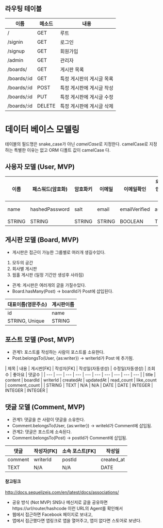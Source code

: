 ## 라우팅 테이블 

| 이름 | 메소드 | 내용 | 
| --- | --- | --- |
| /           | GET | 루트 | 
| /signin     | GET | 로그인 |
| /signup     | GET | 회원가입 | 
| /admin      | GET | 관리자 |
| /boards/    | GET | 게시판 목록 |
| /boards/:id | GET | 특정 게시판의 게시글 목록 |
| /boards/:id | POST | 특정 게시판에 게시글 작성 |
| /boards/:id | PUT | 특정 게시판에 게시글 수정 |
| /boards/:id | DELETE | 특정 게시판에 게시글 삭제 |

# 데이터 베이스 모델링
테이블의 필드명은 snake_case가 아닌 *camelCase*로 지정한다. camelCase로 지정하는 특별한 이유는 없고 ORM 디폴트 값이 camelCase 다.

## 사용자 모델 (User, MVP)

| 이름 | 패스워드(암호화) | 암호화키 | 이메일 | 이메일확인 | 외부 연동 인증 데이터 | 가입일 | 수정일 |
| --- | --- | --- | --- | --- | --- | --- | --- | 
| name | hashedPassword | salt | email | emailVerified | authData | createdAt(자동생성) | updatedAt(자동생성) |
| STRING | STRING | STRING | STRING | BOOLEAN | TEXT | DATE | DATE |

## 게시판 모델 (Board, MVP)
 - 게시판은 접근이 가능한 그룹별로 여러개 생길수있다. 
  1. 모두의 공간
  2. 회사별 게시판
  3. 웜홀 게시판 (일정 기간만 생성후 사라짐)
 
 - 관계: 게시판은 여러개의 글을 가질수있다.
  - Board.hasMany(Post) -> boardId가 Post에 삽입된다. 

| 대표이름(영문주소) | 게시판이름 | 
| --- | --- |
| id | name |
| STRING, Unique | STRING |

## 포스트 모델 (Post, MVP)
 - 관계1: 포스트를 작성하는 사람이 포스트를 소유한다.
  - Post.belongsTo(User, {as:writer}) -> writerId가 Post 에 추가됨.

| 제목 | 내용 | 게시판[FK] | 작성자[FK] | 작성일(자동생성) | 수정일(자동생성) | 조회수 | 좋아요 | 댓글수 |
| --- | --- | --- | --- | --- | --- | --- | --- | --- | --- |
| title | content | boardId | writerId | createdAt | updatedAt | read_count | like_count | comment_count |
| STRING | TEXT | N/A | N/A | DATE | DATE | INTEGER | INTEGER | INTEGER |

## 댓글 모델 (Comment, MVP)
 - 관계1: 댓글을 쓴 사람이 댓글을 소유한다.
  - Comment.belongsTo(User, {as:writer}) -> writeId가 Comment에 삽입됨. 
 - 관계2: 댓글은 포스트에 소속된다. 
  - Comment.belongsTo(Post) -> postId가 Comment에 삽입됨.

| 댓글 | 작성자[FK] | 소속 포스트[FK] | 작성일 |
| --- | --- | --- | --- |
| comment | writerId | postId | created_at |
| TEXT | N/A | N/A | DATE |


#### 참고링크
http://docs.sequelizejs.com/en/latest/docs/associations/


 - 공유 방식 (Not MVP)
  SNS나 메신저로 글을 공유하면 https://url/router/hashcode 이런 URL의 Agent를 확인해서 
  - 웹에서 접근하면 Facebook 페이지로 보내고, 
  - 앱에서 접근했다면 앱링크로 앱을 열어주고, 앱이 없다면 스토어로 보낸다.
